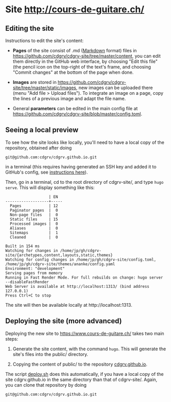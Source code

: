 # Site http://cours-de-guitare.ch/

## Editing the site

Instructions to edit the site's content:

* **Pages** of the site consist of .md
  ([Markdown](https://github.com/adam-p/markdown-here/wiki/Markdown-Cheatsheet) format) files in
  https://github.com/cdgrv/cdgrv-site/tree/master/content, you can edit
  them directly in the GitHub web interface, by choosing "Edit this
  file" (the pencil icon on the top-right of the text's frame, and
  choosing "Commit changes" at the bottom of the page when done.

* **Images** are stored in
  https://github.com/cdgrv/cdgrv-site/tree/master/static/images, new
  images can be uploaded there (menu "Add file > Upload files"). To
  integrate an image on a page, copy the lines of a previous image and
  adapt the file name. 

* General **parameters** can be edited in the main config file at
  https://github.com/cdgrv/cdgrv-site/blob/master/config.toml.

## Seeing a local preview

To see how the site looks like locally, you'll need to have a local copy
of the repository, obtained after doing

```
git@github.com:cdgrv/cdgrv.github.io.git
```

in a terminal (this requires having generated an SSH key and added it to
GitHub's config, see [instructions
here](https://docs.github.com/en/authentication/connecting-to-github-with-ssh/adding-a-new-ssh-key-to-your-github-account)).

Then, go in a terminal, cd to the root directory of cdgrv-site/, and
type `hugo serve`. This will display something like this:

```
                   | EN
-------------------+-----
  Pages            | 12
  Paginator pages  |  0
  Non-page files   |  0
  Static files     | 15
  Processed images |  0
  Aliases          |  0
  Sitemaps         |  1
  Cleaned          |  0

Built in 154 ms
Watching for changes in /home/jp/gh/cdgrv-site/{archetypes,content,layouts,static,themes}
Watching for config changes in /home/jp/gh/cdgrv-site/config.toml, /home/jp/gh/cdgrv-site/themes/ananke/config.yaml
Environment: "development"
Serving pages from memory
Running in Fast Render Mode. For full rebuilds on change: hugo server --disableFastRender
Web Server is available at http://localhost:1313/ (bind address 127.0.0.1)
Press Ctrl+C to stop
```

The site will then be available locally at http://localhost:1313.

## Deploying the site (more advanced)

Deploying the new site to https://www.cours-de-guitare.ch/ takes two main steps:

1. Generate the site content, with the command `hugo`. This will generate the site's files into the public/ directory.

2. Copying the content of public/ to the repository [cdgrv.github.io](https://github.com/cdgrv/cdgrv.github.io).

The script
[deploy.sh](https://github.com/cdgrv/cdgrv-site/blob/master/deploy.sh)
does this automatically, if you have a local copy of the site
cdgrv.github.io in the same directory than that of cdgrv-site/. Again,
you can clone that repository by doing

```
git@github.com:cdgrv/cdgrv.github.io.git
```



